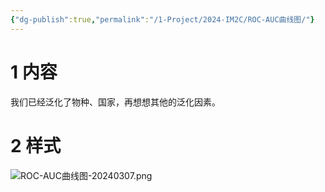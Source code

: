 ```yaml
---
{"dg-publish":true,"permalink":"/1-Project/2024-IM2C/ROC-AUC曲线图/"}
---
```


# 1 内容
我们已经泛化了物种、国家，再想想其他的泛化因素。
# 2 样式
![ROC-AUC曲线图-20240307.png](/img/user/5-Attachment/Image/ROC-AUC%E6%9B%B2%E7%BA%BF%E5%9B%BE-20240307.png)